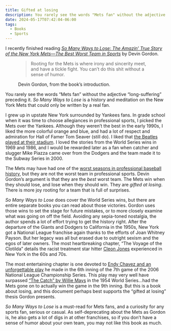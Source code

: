 ```yaml
---
title: Gifted at losing
description: You rarely see the words "Mets fan" without the adjective "long-suffering" preceding it. 
date: 2024-05-17T07:42:04-06:00
tags:
  - Books
  - Sports
---
```


I recently finished reading [<i>So Many Ways to Lose: The Amazin’ True Story of the New York Mets—The Best Worst Team in Sports</i>](https://bookshop.org/p/books/so-many-ways-to-lose-the-amazin-true-story-of-the-new-york-mets-the-best-worst-team-in-sports-devin-gordon/13103582?ean=9780062940025) by Devin Gordon.

<figure>
 <blockquote>
  <p>Rooting for the Mets is where irony and sincerity meet, and have a tickle fight. You can’t do this shit without a sense of humor.</p>
 </blockquote>
 <figcaption>Devin Gordon, from the book’s introduction.</figcaption>
</figure>

You rarely see the words “Mets fan” without the adjective “long-suffering” preceding it. <i>So Many Ways to Lose</i> is a history and meditation on the New York Mets that could only be written by a real fan.

I grew up in upstate New York surrounded by Yankees fans. In grade school when it was time to choose allegiances in professional sports, I picked the Mets over the Yankees. Although they weren’t the best in the early 1990s, I liked the more colorful orange and blue, and had a lot of respect and admiration for Hall of Famer Tom Seaver (still do). I liked that [the Beatles played at their stadium](https://www.youtube.com/watch?v=M6DfG7sml-Q). I loved the stories from the World Series wins in 1969 and 1986, and I would be rewarded later as a fan when catcher and slugger Mike Piazza came over from the Dodgers and the team made it to the Subway Series in 2000.

The Mets may have had one of the [worst seasons in professional baseball history](https://en.wikipedia.org/wiki/List_of_worst_Major_League_Baseball_season_win%E2%80%93loss_records), but they are not the worst team in professional sports. Devin Gordon’s argument is that they are the *best* worst team. The Mets win when they should lose, and lose when they should win. They are *gifted at losing*. There is more joy rooting for a team that is full of surprises.

<i>So Many Ways to Lose</i> does cover the World Series wins, but there are entire separate books you can read about those victories. Gordon uses those wins to set the stage for future mistakes, or to more closely examine what was going on off the field. Avoiding any sepia-toned nostalgia, the author spends a lot of effort trying to get the history right. After the departure of the Giants and Dodgers to California in the 1950s, New York got a National League franchise again thanks to the efforts of Joan Whitney Payson. But her legacy was all but erased due to outright sexism and the egos of later owners. The most heartbreaking chapter, “The Voyage of the Clotilda” details the racist treatment star hitter [Cleon Jones](https://en.wikipedia.org/wiki/Cleon_Jones) experienced in New York in the 60s and 70s.

The most entertaining chapter is one devoted to [Endy Chavez and an unforgettable play](https://youtu.be/KXuGz0o_DVg?feature=shared) he made in the 6th inning of the 7th game of the 2006 National League Championship Series. This play may very well have surpassed [“The Catch” by Willie Mays](https://www.mlb.com/news/willie-mays-the-catch) in the 1954 World Series…had the Mets gone on to actually win the game in the 9th inning. But this is a book about losing, and this document perhaps best supports the “gifted at losing” thesis Gordon presents.

<i>So Many Ways to Lose</i> is a must-read for Mets fans, and a curiosity for any sports fan, serious or casual. As self-deprecating about the Mets as Gordon is, he also gets a lot of digs in at other franchises, so if you don’t have a sense of humor about your own team, you may not like this book as much.